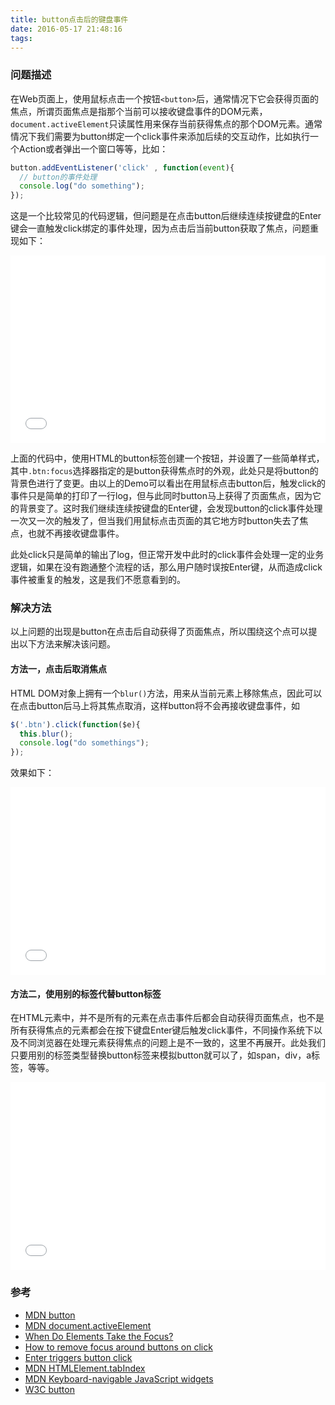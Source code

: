 ```yaml
---
title: button点击后的键盘事件
date: 2016-05-17 21:48:16
tags:
---
```


### 问题描述

在Web页面上，使用鼠标点击一个按钮`<button>`后，通常情况下它会获得页面的焦点，所谓页面焦点是指那个当前可以接收键盘事件的DOM元素，`document.activeElement`只读属性用来保存当前获得焦点的那个DOM元素。通常情况下我们需要为button绑定一个click事件来添加后续的交互动作，比如执行一个Action或者弹出一个窗口等等，比如：

```js
button.addEventListener('click' , function(event){
  // button的事件处理
  console.log("do something");
});
```
这是一个比较常见的代码逻辑，但问题是在点击button后继续连续按键盘的Enter键会一直触发click绑定的事件处理，因为点击后当前button获取了焦点，问题重现如下：


<iframe width="100%" height="300" src="//jsfiddle.net/za0387b6/embedded/result,html,css,js/" allowfullscreen="allowfullscreen" frameborder="0"></iframe>

上面的代码中，使用HTML的button标签创建一个按钮，并设置了一些简单样式，其中`.btn:focus`选择器指定的是button获得焦点时的外观，此处只是将button的背景色进行了变更。由以上的Demo可以看出在用鼠标点击button后，触发click的事件只是简单的打印了一行log，但与此同时button马上获得了页面焦点，因为它的背景变了。这时我们继续连续按键盘的Enter键，会发现button的click事件处理一次又一次的触发了，但当我们用鼠标点击页面的其它地方时button失去了焦点，也就不再接收键盘事件。

此处click只是简单的输出了log，但正常开发中此时的click事件会处理一定的业务逻辑，如果在没有跑通整个流程的话，那么用户随时误按Enter键，从而造成click事件被重复的触发，这是我们不愿意看到的。

### 解决方法
以上问题的出现是button在点击后自动获得了页面焦点，所以围绕这个点可以提出以下方法来解决该问题。

#### 方法一，点击后取消焦点

HTML DOM对象上拥有一个`blur()`方法，用来从当前元素上移除焦点，因此可以在点击button后马上将其焦点取消，这样button将不会再接收键盘事件，如

```js
$('.btn').click(function($e){
  this.blur();
  console.log("do somethings");
});
```
效果如下：

<iframe width="100%" height="300"p src="//jsfiddle.net/za0387b6/1/embedded/result,html,css,js/" allowfullscreen="allowfullscreen" frameborder="0"></iframe>


#### 方法二，使用别的标签代替button标签

在HTML元素中，并不是所有的元素在点击事件后都会自动获得页面焦点，也不是所有获得焦点的元素都会在按下键盘Enter键后触发click事件，不同操作系统下以及不同浏览器在处理元素获得焦点的问题上是不一致的，这里不再展开。此处我们只要用别的标签类型替换button标签来模拟button就可以了，如span，div，a标签，等等。

<iframe width="100%" height="300" src="//jsfiddle.net/za0387b6/2/embedded/result,html,css,js/" allowfullscreen="allowfullscreen" frameborder="0"></iframe>


### 参考

+ [MDN button][1]
+ [MDN document.activeElement][2]
+ [When Do Elements Take the Focus?][3]
+ [How to remove focus around buttons on click][4]
+ [Enter triggers button click][5]
+ [MDN HTMLElement.tabIndex][7]
+ [MDN Keyboard-navigable JavaScript widgets][8]
+ [W3C button][9]

[1]: https://developer.mozilla.org/en-US/docs/Web/HTML/Element/button
[2]: https://developer.mozilla.org/en-US/docs/Web/API/Document/activeElement
[3]: https://www.sitepoint.com/when-do-elements-take-the-focus/
[4]: http://stackoverflow.com/questions/19053181/how-to-remove-focus-around-buttons-on-click
[5]: http://stackoverflow.com/questions/4763638/enter-triggers-button-click
[6]: https://developer.mozilla.org/en-US/docs/Web/Guide/HTML/Content_categories#Form-associated_
[7]: https://developer.mozilla.org/en-US/docs/Web/API/HTMLElement/tabIndex
[8]: https://developer.mozilla.org/en-US/docs/Web/Accessibility/Keyboard-navigable_JavaScript_widgets
[9]: http://w3c.github.io/html-reference/button.html